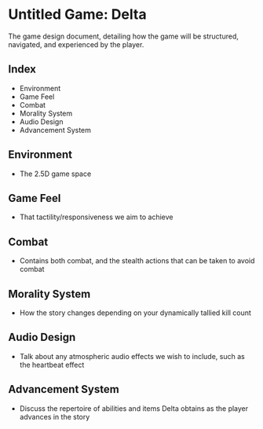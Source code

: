 # Untitled Game: Delta

The game design document, detailing how the game will be structured, navigated, and experienced by the player.

## Index

- Environment
- Game Feel
- Combat
- Morality System
- Audio Design
- Advancement System

## Environment

- The 2.5D game space

## Game Feel

- That tactility/responsiveness we aim to achieve

## Combat

- Contains both combat, and the stealth actions that can be taken to avoid combat

## Morality System

- How the story changes depending on your dynamically tallied kill count

## Audio Design

- Talk about any atmospheric audio effects we wish to include, such as the heartbeat effect

## Advancement System

- Discuss the repertoire of abilities and items Delta obtains as the player advances in the story